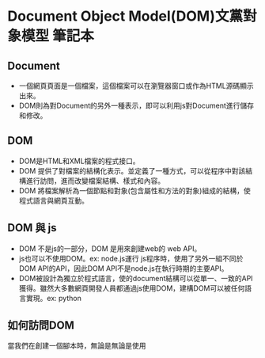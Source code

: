 # Document Object Model(DOM)文黨對象模型 筆記本
## Document
- 一個網頁頁面是一個檔案，這個檔案可以在瀏覽器窗口或作為HTML源碼顯示出來。
- DOM則為對Document的另外一種表示，即可以利用js對Document進行儲存和修改。

## DOM
- DOM是HTML和XML檔案的程式接口。
- DOM 提供了對檔案的結構化表示。並定義了一種方式，可以從程序中對該結構進行訪問，進而改變檔案結構、樣式和內容。
- DOM 將檔案解析為一個節點和對象(包含屬性和方法的對象)組成的結構，使程式語言與網頁互動。
## DOM 與 js
- DOM 不是js的一部分，DOM 是用來創建web的 web API。
- js也可以不使用DOM。ex: node.js運行 js程序時，使用了另外一組不同於DOM API的API，因此DOM API不是node.js在執行時期的主要API。
- DOM被設計為獨立於程式語言，使的document結構可以從單一、一致的API獲得。雖然大多數網頁開發人員都通過js使用DOM，建構DOM可以被任何語言實現。ex: python
## 如何訪問DOM
當我們在創建一個腳本時，無論是無論是使用<script>或是使用腳本加載的方法，都可以使用doument或window API來操作來獲取document本身或document的子類(網頁上的各種元素)。
Dom 編程會像以下例子一樣簡單，ex: 使用window對象的alert()顯示一個警告信息。
```javascript
<body onload = "window.alert('welcome!');">
</body>
```
但通常不建議混合使用頁面結構(html)和DOM操作(js)，因此這裡的例子是，用一個函數創建一個h1 element，然後向該元素添加text，然後再將其添加到document tree：

```javascript
<html lang = "en">
  <head>
    <script>
      window.onload = () =>{
        const heading = document.createElement("h1");
        const headingText = document.createTextNode("123456789");
        heading.appendChild(headingText);
        document.body.appendChild(heading);
      };
    </script>
  </head>
  <body></body>
</html>  
```
## 數據類型
未簡單起見，在API中的語法中，通常會使用element代指節點，使用nodeList來代指結點數組，使用attribute來代指結點屬性。
|  表头   | 表头  |
|  ----  | ----  |
| document  | 单元格 |
| element  | - 是指由DOM API中成員返回類型為element的一個元素。
  - ex: document.createElement() 會返回一個node的引用對像，代表返回了在DOM中創建的element。 |  
## 實例屬性 Instance Property
### event.target
觸發事件的對象的引用(DOM 元素)。   
https://developer.mozilla.org/zh-CN/docs/Web/API/Event/target
